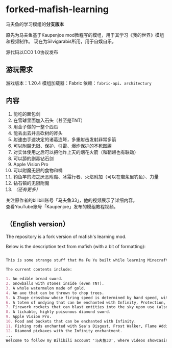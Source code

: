 # forked-mafish-learning

马夫鱼的学习模组的**分支版本**

原先为马夫鱼基于Kaupenjoe mod教程写的模组，用于其学习《我的世界》模组和视频制作。
现在为Silvigarabis所用，用于自娱自乐。

源代码以CC0 1.0协议发布

## 游玩需求

游戏版本：1.20.4
模组加载器：Fabric
依赖：`fabric-api`、`architectury`

## 内容

1. 能吃的面包剑
2. 在雪球里面加入石头（甚至是TNT）
3. 用金子做的一整个西瓜
4. 能丢出去并且砍树的斧头
5. 射速由手速决定的诸葛连弩，多重射击发射非常多箭
6. 可以附魔无限、保护、引雷、爆炸保护的不死图腾
7. 对实体使用之后可以把他炸上天的烟花火箭（和鞘翅也有联动）
8. 可以舔的剧毒钻石剑
9. Apple Vision Pro
10. 可以附魔无限的食物和桶
11. 钓鱼竿的海之厌恶附魔、冰霜行者、火焰附加（可以在岩浆里钓鱼）、力量
12. 钻石镐的无限附魔
13. *（还有更多）*

关注原作者的bilibili账号「马夫鱼33」，他的视频展示了详细内容。  
查看YouTube账号「Kaupenjoe」发布的模组教程视频。

## （English version）

The repository is a fork version of mafish's learning mod.

Below is the description text from mafish (with a bit of formatting):

```markdown

This is some strange stuff that Ma Fu Yu built while learning Minecraft mod development, based on the example mod by kuapenjoe.

The current contents include:

1. An edible bread sword.
2. Snowballs with stones inside (even TNT).
3. A whole watermelon made of gold.
4. An axe that can be thrown to chop trees.
5. A Zhuge crossbow whose firing speed is determined by hand speed, with multi-shot firing many arrows.
6. A totem of undying that can be enchanted with Infinity, Protection, Thunder Summoning, and Blast Protection.
7. Firework rockets that can blast entities into the sky upon use (also interacts with Elytra).
8. A lickable, highly poisonous diamond sword.
9. Apple Vision Pro.
10. Food and buckets that can be enchanted with Infinity.
11. Fishing rods enchanted with Sea's Disgust, Frost Walker, Flame Addition (allowing fishing in lava), and Strength.
12. Diamond pickaxes with the Infinity enchantment.
...
Welcome to follow my Bilibili account '马夫鱼33', where videos showcasing detailed usage are available.
```